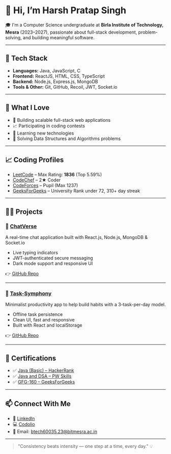 # 👋 Hi, I’m Harsh Pratap Singh

🎓 I'm a Computer Science undergraduate at **Birla Institute of Technology, Mesra** (2023–2027), passionate about full-stack development, problem-solving, and building meaningful software.

---

## 🚀 Tech Stack

- **Languages:** Java, JavaScript, C
- **Frontend:** ReactJS, HTML, CSS, TypeScript
- **Backend:** Node.js, Express.js, MongoDB
- **Tools & Other:** Git, GitHub, Recoil, JWT, Socket.io

---

## 🧠 What I Love

- 🔧 Building scalable full-stack web applications
- 📈 Participating in coding contests
- 🌱 Learning new technologies
- 🧩 Solving Data Structures and Algorithms problems

---

## 📈 Coding Profiles

- [LeetCode](https://leetcode.com/u/Harsh_Pratap_Singh-18/) – Max Rating: **1836** (Top 5.59%)
- [CodeChef](https://www.codechef.com/users/codinglagg) – 2★ Coder
- [CodeForces](https://codeforces.com/profile/CodingLagg) – Pupil (Max 1237)
- [GeeksForGeeks](https://www.geeksforgeeks.org/user/harshpratap715/) – University Rank under 72, 310+ day streak

---

## 🧑‍💻 Projects

### 🔹 [ChatVerse](https://chatversse.netlify.app/)
A real-time chat application built with React.js, Node.js, MongoDB & Socket.io
- Live typing indicators
- JWT-authenticated secure messaging
- Dark mode support and responsive UI

👉 [GitHub Repo](https://github.com/HarshPratapSingh1/ChatVerse)

---

### 🔹 [Task-Symphony](https://task-sym.netlify.app/)
Minimalist productivity app to help build habits with a 3-task-per-day model.
- Offline task persistence
- Clean UI, fast and responsive
- Built with React and localStorage

👉 [GitHub Repo](https://github.com/HarshPratapSingh1/Task-Symphony)

---

## 📜 Certifications

- ✅ [Java (Basic) – HackerRank](https://www.hackerrank.com/certificates/e9811a882a24)
- ✅ [Java and DSA – PW Skills](https://pwskills.com/learn/certificate/f61b3ca3-ccb4-4ca4-a839-d86864f954cb/)
- ✅ [GFG-160 – GeeksForGeeks](https://media.geeksforgeeks.org/courses/certificates/c90300d3297c76328e0ef9b33ae541cb.pdf)

---

## 📫 Connect With Me

- 🔗 [LinkedIn](https://www.linkedin.com/in/harsh-pratap-s)
- 💻 [Codolio](https://codolio.io/HarshPratapSingh1)
- 📧 Email: [btech60035.23@bitmesra.ac.in](mailto:btech60035.23@bitmesra.ac.in)

---

> "Consistency beats intensity — one step at a time, every day." 💡
